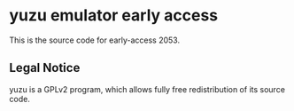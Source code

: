 yuzu emulator early access
=============

This is the source code for early-access 2053.

## Legal Notice

yuzu is a GPLv2 program, which allows fully free redistribution of its source code.